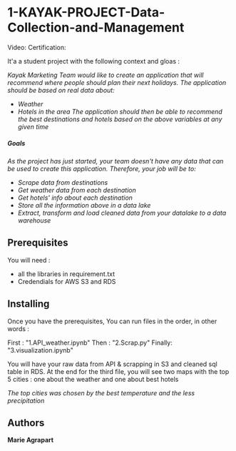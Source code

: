 # 1-KAYAK-PROJECT-Data-Collection-and-Management

Video:
Certification:

It'a a student project with the following context and gloas : 

*Kayak Marketing Team would like to create an application that will recommend where people should plan their next holidays. The application should be based on real data about:*
- *Weather*
- *Hotels in the area*
*The application should then be able to recommend the best destinations and hotels based on the above variables at any given time*

##### Goals 
*As the project has just started, your team doesn't have any data that can be used to create this application. Therefore, your job will be to:*

- *Scrape data from destinations*
- *Get weather data from each destination*
- *Get hotels' info about each destination*
- *Store all the information above in a data lake*
- *Extract, transform and load cleaned data from your datalake to a data warehouse*


## Prerequisites

You will need : 
- all the libraries in requirement.txt 
- Credendials for AWS S3 and RDS 

## Installing

Once you have the prerequisites, 
You can run files in the order, in other words : 

First : 
"1.API_weather.ipynb"
Then :
"2.Scrap.py"
Finally: 
"3.visualization.ipynb"

You will have your raw data from API & scrapping in S3 and cleaned sql table in RDS. 
At the end for the third file, you will see two maps with the top 5 cities : one about the weather and one about best hotels

*The top cities was chosen by the best temperature and the less precipitation* 

## Authors

**Marie Agrapart** 

